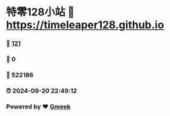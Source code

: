 # 特零128小站 :link: https://timeleaper128.github.io 
### :page_facing_up: [121](https://timeleaper128.github.io/tag.html) 
### :speech_balloon: 0 
### :hibiscus: 522186 
### :alarm_clock: 2024-09-20 22:49:12 
### Powered by :heart: [Gmeek](https://github.com/Meekdai/Gmeek)
